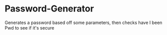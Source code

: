 # Password-Generator
Generates a password based off some parameters, then checks have I been Pwd to see if it's secure
